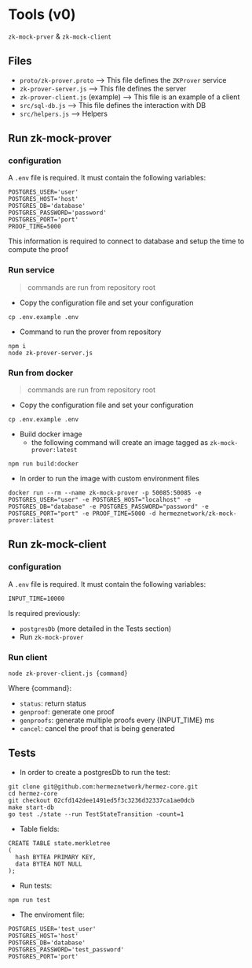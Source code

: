 # Tools (v0)
`zk-mock-prver` & `zk-mock-client`

## Files
- `proto/zk-prover.proto` --> This file defines the `ZKProver` service
- `zk-prover-server.js` --> This file defines the server
- `zk-prover-client.js` (example) --> This file is an example of a client
- `src/sql-db.js` --> This file defines the interaction with DB
- `src/helpers.js` --> Helpers

## Run zk-mock-prover

### configuration
A `.env` file is required. It must contain the following variables:
```
POSTGRES_USER='user'
POSTGRES_HOST='host'
POSTGRES_DB='database'
POSTGRES_PASSWORD='password'
POSTGRES_PORT='port'
PROOF_TIME=5000
```
This information is required to connect to database and setup the time to compute the proof

### Run service
> commands are run from repository root
- Copy the configuration file and set your configuration
```
cp .env.example .env
```

- Command to run the prover from repository
```
npm i
node zk-prover-server.js
```

### Run from docker
> commands are run from repository root
- Copy the configuration file and set your configuration
```
cp .env.example .env
```

- Build docker image
  - the following command will create an image tagged as `zk-mock-prover:latest`
```
npm run build:docker
```

- In order to run the image with custom environment files
```
docker run --rm --name zk-mock-prover -p 50085:50085 -e POSTGRES_USER="user" -e POSTGRES_HOST="localhost" -e POSTGRES_DB="database" -e POSTGRES_PASSWORD="password" -e POSTGRES_PORT="port" -e PROOF_TIME=5000 -d hermeznetwork/zk-mock-prover:latest
```

## Run zk-mock-client

### configuration
A `.env` file is required. It must contain the following variables:
```
INPUT_TIME=10000
```

Is required previously:
- `postgresDb` (more detailed in the Tests section)
- Run `zk-mock-prover`

### Run client

```
node zk-prover-client.js {command}
```

Where {command}:
- `status`: return status
- `genproof`: generate one proof
- `genproofs`: generate multiple proofs every {INPUT_TIME} ms
- `cancel`: cancel the proof that is being generated

## Tests
- In order to create a postgresDb to run the test:
```
git clone git@github.com:hermeznetwork/hermez-core.git
cd hermez-core
git checkout 02cfd142dee1491ed5f3c3236d32337ca1ae0dcb
make start-db
go test ./state --run TestStateTransition -count=1
```
- Table fields:
```
CREATE TABLE state.merkletree
(
  hash BYTEA PRIMARY KEY,
  data BYTEA NOT NULL
);
```
- Run tests:
```
npm run test
```
- The enviroment file:
```
POSTGRES_USER='test_user'
POSTGRES_HOST='host'
POSTGRES_DB='database'
POSTGRES_PASSWORD='test_password'
POSTGRES_PORT='port'
```